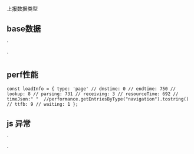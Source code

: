 上报数据类型

## base数据
`

`
## perf性能

`
    const loadInfo = {
        type: 'page'
        // dnstime: 0
        // endtime: 750
        // lookup: 8
        // parsing: 731
        // receiving: 3
        // resourceTime: 692
        // timeJson:" "  //performance.getEntriesByType("navigation").tostring()
        // ttfb: 9
        // waiting: 1
    };
`

## js 异常

`

`
